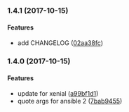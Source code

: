 <a name="1.4.1"></a>
### 1.4.1 (2017-10-15)


#### Features

*   add CHANGELOG ([02aa38fc](https://github.com/weareinteractive/ansible-apache2/commit/02aa38fc299ecf704cfa4ba53628fe730029349d))



<a name="1.4.0"></a>
### 1.4.0 (2017-10-15)


#### Features

*   update for xenial ([a99bf1d1](https://github.com/weareinteractive/ansible-apache2/commit/a99bf1d19c98ccce770654be3a7309b33a88fc58))
*   quote args for ansible 2 ([7bab9455](https://github.com/weareinteractive/ansible-apache2/commit/7bab94553ac3b59487d74e854fc3d663862d59dc))
